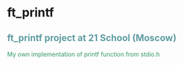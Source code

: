# ft_printf

<h2 style="color: #5e9ca0;">ft_printf project at 21 School (Moscow)</h2>

<p style="color: #af00a0;"><span style="color: #339966;">My own implementation of printf function from stdio.h</span></p>
